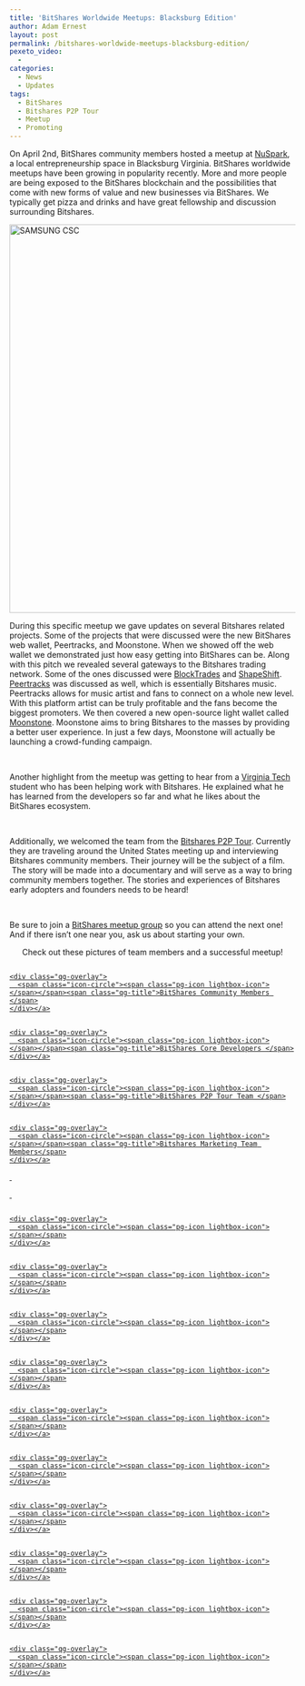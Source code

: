 ```yaml
---
title: 'BitShares Worldwide Meetups: Blacksburg Edition'
author: Adam Ernest
layout: post
permalink: /bitshares-worldwide-meetups-blacksburg-edition/
pexeto_video:
  - 
categories:
  - News
  - Updates
tags:
  - BitShares
  - Bitshares P2P Tour
  - Meetup
  - Promoting
---
```

On April 2nd, BitShares community members hosted a meetup at <a title="nuspark" href="http://www.nuspark.org/" target="_blank">NuSpark</a>, a local entrepreneurship space in Blacksburg Virginia. BitShares worldwide meetups have been growing in popularity recently. More and more people are being exposed to the BitShares blockchain and the possibilities that come with new forms of value and new businesses via BitShares. We typically get pizza and drinks and have great fellowship and discussion surrounding Bitshares.

[<img class=" size-large wp-image-13191 aligncenter" src="http://bitshares.org/blog/wp-content/uploads/2015/04/SAM_1914-1024x683.jpg" alt="SAMSUNG CSC" width="1024" height="683" />][1]

During this specific meetup we gave updates on several Bitshares related projects. Some of the projects that were discussed were the new BitShares web wallet, Peertracks, and Moonstone. When we showed off the web wallet we demonstrated just how easy getting into BitShares can be. Along with this pitch we revealed several gateways to the Bitshares trading network. Some of the ones discussed were <a title="blocktrades " href="https://blocktrades.us/" target="_blank">BlockTrades</a> and <a title="shapeshift" href="https://shapeshift.io/" target="_blank">ShapeShift</a>. <a title="peertracks" href="http://peertracks.com/" target="_blank">Peertracks</a> was discussed as well, which is essentially Bitshares music. Peertracks allows for music artist and fans to connect on a whole new level. With this platform artist can be truly profitable and the fans become the biggest promoters. We then covered a new open-source light wallet called <a title="moonstone" href="https://moonstone.io/" target="_blank">Moonstone</a>. Moonstone aims to bring Bitshares to the masses by providing a better user experience. In just a few days, Moonstone will actually be launching a crowd-funding campaign.

&nbsp;

Another highlight from the meetup was getting to hear from a <a title="Virginia Tech" href="https://www.vt.edu/" target="_blank">Virginia Tech</a> student who has been helping work with Bitshares. He explained what he has learned from the developers so far and what he likes about the BitShares ecosystem.

&nbsp;

Additionally, we welcomed the team from the <a title="bitshares p2p tour" href="http://bitscape.io/" target="_blank">Bitshares P2P Tour</a>. Currently they are traveling around the United States meeting up and interviewing Bitshares community members. Their journey will be the subject of a film.  The story will be made into a documentary and will serve as a way to bring community members together. The stories and experiences of Bitshares early adopters and founders needs to be heard!

&nbsp;

<p style="text-align: left;">
  Be sure to join a <a href="http://www.meetup.com/BitShares-Worldwide-Blacksburg-Edition/events/221509663/" target="_blank">BitShares meetup group</a> so you can attend the next one! And if there isn&#8217;t one near you, ask us about starting your own.
</p>

<p style="text-align: center;">
  Check out these pictures of team members and a successful meetup!
</p>

<div class="quick-gallery">
  <div class="qg-img" data-defwidth="580">
    <a href="http://104.236.40.67/blog/wp-content/uploads/2015/04/SAM_1921.jpg" data-rel="lightbox[group-131902]" title="" ><img src="http://104.236.40.67/blog/wp-content/uploads/2015/04/SAM_1921-580x250.jpg" alt="" />
    
    <div class="qg-overlay">
      <span class="icon-circle"><span class="pg-icon lightbox-icon"></span></span><span class="qg-title">BitShares Community Members </span>
    </div></a>
  </div>
  
  <div class="qg-img" data-defwidth="580">
    <a href="http://104.236.40.67/blog/wp-content/uploads/2015/04/SAM_1922.jpg" data-rel="lightbox[group-131902]" title="" ><img src="http://104.236.40.67/blog/wp-content/uploads/2015/04/SAM_1922-580x250.jpg" alt="" />
    
    <div class="qg-overlay">
      <span class="icon-circle"><span class="pg-icon lightbox-icon"></span></span><span class="qg-title">BitShares Core Developers </span>
    </div></a>
  </div>
  
  <div class="qg-img" data-defwidth="580">
    <a href="http://104.236.40.67/blog/wp-content/uploads/2015/04/SAM_1923.jpg" data-rel="lightbox[group-131902]" title="" ><img src="http://104.236.40.67/blog/wp-content/uploads/2015/04/SAM_1923-580x250.jpg" alt="" />
    
    <div class="qg-overlay">
      <span class="icon-circle"><span class="pg-icon lightbox-icon"></span></span><span class="qg-title">BitShares P2P Tour Team </span>
    </div></a>
  </div>
  
  <div class="qg-img" data-defwidth="580">
    <a href="http://104.236.40.67/blog/wp-content/uploads/2015/04/SAM_1924.jpg" data-rel="lightbox[group-131902]" title="" ><img src="http://104.236.40.67/blog/wp-content/uploads/2015/04/SAM_1924-580x250.jpg" alt="" />
    
    <div class="qg-overlay">
      <span class="icon-circle"><span class="pg-icon lightbox-icon"></span></span><span class="qg-title">Bitshares Marketing Team Members</span>
    </div></a>
  </div>
  
  <div class="clear">
  </div>
</div>

&nbsp;

&nbsp;

<div class="quick-gallery">
  <div class="qg-img qg-no-title" data-defwidth="580">
    <a href="http://104.236.40.67/blog/wp-content/uploads/2015/04/SAM_1905.jpg" data-rel="lightbox[group-131903]" title="" ><img src="http://104.236.40.67/blog/wp-content/uploads/2015/04/SAM_1905-580x250.jpg" alt="" />
    
    <div class="qg-overlay">
      <span class="icon-circle"><span class="pg-icon lightbox-icon"></span></span>
    </div></a>
  </div>
  
  <div class="qg-img qg-no-title" data-defwidth="580">
    <a href="http://104.236.40.67/blog/wp-content/uploads/2015/04/SAM_1906.jpg" data-rel="lightbox[group-131903]" title="" ><img src="http://104.236.40.67/blog/wp-content/uploads/2015/04/SAM_1906-580x250.jpg" alt="" />
    
    <div class="qg-overlay">
      <span class="icon-circle"><span class="pg-icon lightbox-icon"></span></span>
    </div></a>
  </div>
  
  <div class="qg-img qg-no-title" data-defwidth="580">
    <a href="http://104.236.40.67/blog/wp-content/uploads/2015/04/SAM_1911.jpg" data-rel="lightbox[group-131903]" title="" ><img src="http://104.236.40.67/blog/wp-content/uploads/2015/04/SAM_1911-580x250.jpg" alt="" />
    
    <div class="qg-overlay">
      <span class="icon-circle"><span class="pg-icon lightbox-icon"></span></span>
    </div></a>
  </div>
  
  <div class="qg-img qg-no-title" data-defwidth="580">
    <a href="http://104.236.40.67/blog/wp-content/uploads/2015/04/SAM_1912.jpg" data-rel="lightbox[group-131903]" title="" ><img src="http://104.236.40.67/blog/wp-content/uploads/2015/04/SAM_1912-580x250.jpg" alt="" />
    
    <div class="qg-overlay">
      <span class="icon-circle"><span class="pg-icon lightbox-icon"></span></span>
    </div></a>
  </div>
  
  <div class="qg-img qg-no-title" data-defwidth="580">
    <a href="http://104.236.40.67/blog/wp-content/uploads/2015/04/SAM_1913.jpg" data-rel="lightbox[group-131903]" title="" ><img src="http://104.236.40.67/blog/wp-content/uploads/2015/04/SAM_1913-580x250.jpg" alt="" />
    
    <div class="qg-overlay">
      <span class="icon-circle"><span class="pg-icon lightbox-icon"></span></span>
    </div></a>
  </div>
  
  <div class="qg-img qg-no-title" data-defwidth="580">
    <a href="http://104.236.40.67/blog/wp-content/uploads/2015/04/SAM_1915.jpg" data-rel="lightbox[group-131903]" title="" ><img src="http://104.236.40.67/blog/wp-content/uploads/2015/04/SAM_1915-580x250.jpg" alt="" />
    
    <div class="qg-overlay">
      <span class="icon-circle"><span class="pg-icon lightbox-icon"></span></span>
    </div></a>
  </div>
  
  <div class="qg-img qg-no-title" data-defwidth="580">
    <a href="http://104.236.40.67/blog/wp-content/uploads/2015/04/SAM_1916.jpg" data-rel="lightbox[group-131903]" title="" ><img src="http://104.236.40.67/blog/wp-content/uploads/2015/04/SAM_1916-580x250.jpg" alt="" />
    
    <div class="qg-overlay">
      <span class="icon-circle"><span class="pg-icon lightbox-icon"></span></span>
    </div></a>
  </div>
  
  <div class="qg-img qg-no-title" data-defwidth="580">
    <a href="http://104.236.40.67/blog/wp-content/uploads/2015/04/SAM_1917.jpg" data-rel="lightbox[group-131903]" title="" ><img src="http://104.236.40.67/blog/wp-content/uploads/2015/04/SAM_1917-580x250.jpg" alt="" />
    
    <div class="qg-overlay">
      <span class="icon-circle"><span class="pg-icon lightbox-icon"></span></span>
    </div></a>
  </div>
  
  <div class="qg-img qg-no-title" data-defwidth="580">
    <a href="http://104.236.40.67/blog/wp-content/uploads/2015/04/SAM_1919.jpg" data-rel="lightbox[group-131903]" title="" ><img src="http://104.236.40.67/blog/wp-content/uploads/2015/04/SAM_1919-580x250.jpg" alt="" />
    
    <div class="qg-overlay">
      <span class="icon-circle"><span class="pg-icon lightbox-icon"></span></span>
    </div></a>
  </div>
  
  <div class="qg-img qg-no-title" data-defwidth="580">
    <a href="http://104.236.40.67/blog/wp-content/uploads/2015/04/SAM_1920.jpg" data-rel="lightbox[group-131903]" title="" ><img src="http://104.236.40.67/blog/wp-content/uploads/2015/04/SAM_1920-580x250.jpg" alt="" />
    
    <div class="qg-overlay">
      <span class="icon-circle"><span class="pg-icon lightbox-icon"></span></span>
    </div></a>
  </div>
  
  <div class="clear">
  </div>
</div>

 [1]: http://bitshares.org/blog/wp-content/uploads/2015/04/SAM_1914.jpg